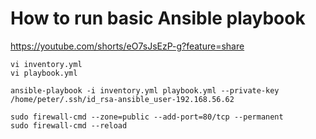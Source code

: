 # How to run basic Ansible playbook 

https://youtube.com/shorts/eO7sJsEzP-g?feature=share

```
vi inventory.yml
vi playbook.yml

ansible-playbook -i inventory.yml playbook.yml --private-key /home/peter/.ssh/id_rsa-ansible_user-192.168.56.62

sudo firewall-cmd --zone=public --add-port=80/tcp --permanent
sudo firewall-cmd --reload
```